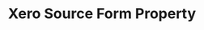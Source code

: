 ---
# -------------------------- #
#        CONTENT TYPE        #
# -------------------------- #

type: "connect"
content-type: "api-form"
form-type: "source"
key: "source-form-properties-xero-object"


# -------------------------- #
#        OBJECT INFO         #
# -------------------------- #

title: "Xero Source Form Property"
api-type: "xero"
display-name: "Xero"

source-type: "saas"
docs-name: "xero"

description: ""
---